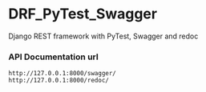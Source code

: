 # DRF_PyTest_Swagger
Django REST framework with PyTest, Swagger and redoc


### API Documentation url

```
http://127.0.0.1:8000/swagger/
http://127.0.0.1:8000/redoc/
```
